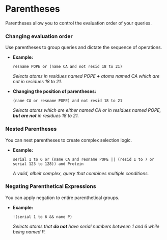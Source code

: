 # Parentheses

Parentheses allow you to control the evaluation order of your queries.

### Changing evaluation order

Use parentheses to group queries and dictate the sequence of operations.

- **Example:**
  
  ```gsl
  resname POPE or (name CA and not resid 18 to 21)
  ```

  *Selects atoms in residues named POPE **+** atoms named CA which are not in residues 18 to 21.*

- **Changing the position of parentheses:**
  
  ```gsl
  (name CA or resname POPE) and not resid 18 to 21
  ```

  *Selects atoms which are either named CA or in residues named POPE, **but are not** in residues 18 to 21.*

### Nested Parentheses

You can nest parentheses to create complex selection logic.

- **Example:**
  
  ```gsl
  serial 1 to 6 or (name CA and resname POPE || (resid 1 to 7 or serial 123 to 128)) and Protein
  ```

  *A valid, albeit complex, query that combines multiple conditions.*

### Negating Parenthetical Expressions

You can apply negation to entire parenthetical groups.

- **Example:**
  
  ```gsl
  !(serial 1 to 6 && name P)
  ```

  *Selects atoms that **do not** have serial numbers between 1 and 6 while being named P.*

